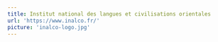 ```yaml
---
title: Institut national des langues et civilisations orientales
url: 'https://www.inalco.fr/'
picture: 'inalco-logo.jpg'
---
```

